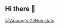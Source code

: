 ## Hi there 👋
[![Anurag's GitHub stats](https://github-readme-stats.vercel.app/api?username=Indy1103)](https://github.com/anuraghazra/github-readme-stats)


<!--
**Indy1103/Indy1103** is a ✨ _special_ ✨ repository because its `README.md` (this file) appears on your GitHub profile.

Here are some ideas to get you started:

- 🔭 I’m currently working on ...
- 🌱 I’m currently learning ...
- 👯 I’m looking to collaborate on ...
- 🤔 I’m looking for help with ...
- 💬 Ask me about ...
- 📫 How to reach me: ...
- 😄 Pronouns: ...
- ⚡ Fun fact: ...
-->
